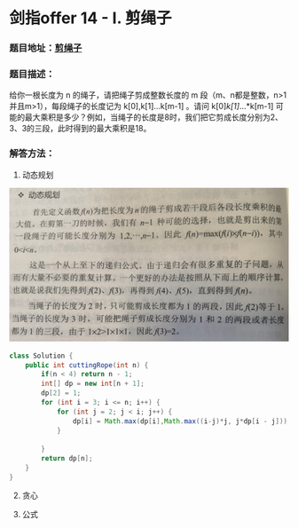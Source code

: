 # 剑指offer 14 - I. 剪绳子



### 题目地址：[剪绳子](https://leetcode-cn.com/problems/jian-sheng-zi-lcof/)



### 题目描述：

给你一根长度为 n 的绳子，请把绳子剪成整数长度的 m 段（m、n都是整数，n>1并且m>1），每段绳子的长度记为 k[0],k[1]...k[m-1] 。请问 k[0]*k[1]*...*k[m-1] 可能的最大乘积是多少？例如，当绳子的长度是8时，我们把它剪成长度分别为2、3、3的三段，此时得到的最大乘积是18。



### 解答方法：

1. 动态规划

![image-20220113172347113](images/image-20220113172347113-16420658296091.png)

```java
class Solution {
    public int cuttingRope(int n) {
        if(n < 4) return n - 1;
        int[] dp = new int[n + 1];
        dp[2] = 1;
        for (int i = 3; i <= n; i++) {
            for (int j = 2; j < i; j++) {
                dp[i] = Math.max(dp[i],Math.max((i-j)*j, j*dp[i - j]));
            }

        }
        return dp[n];
    }
}
```



2. 贪心



3. 公式
